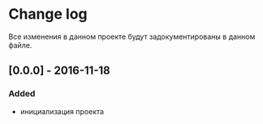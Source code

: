 # Change log
Все изменения в данном проекте будут задокументированы в данном файле.

## [0.0.0] - 2016-11-18
### Added
- инициализация проекта